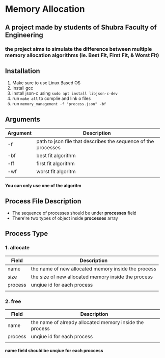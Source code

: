 # Memory Allocation
## A project made by students of Shubra Faculty of Engineering
### the project aims to simulate the difference between multiple memory allocation algorithms (ie. Best Fit, First Fit, & Worst Fit)

## Installation
1. Make sure to use Linux Based OS
1. Install gcc
2. install json-c using ``` sudo apt install libjson-c-dev ```
3. run ```make all``` to complie and link o files
4. run ```memory_management -f "process.json" -bf ```  

## Arguments
| Argument | Description                                                    |
| -------- | -------------------------------------------------------------- |
| -f       | path to json file that describes the sequence of the processes |
| -bf      | best fit algorithm                                             |
| -ff      | first fit algorithm                                            |
| -wf      | worst fit algoritm                                             |
|          |                                                                |

**You can only use one of the algoritm**


## Process File Description
- The sequence of processes should be under **processes** field
- There're two types of object inside **processes** array

## Process Type
### 1. allocate
| Field   | Description                                         |
| ------- | --------------------------------------------------- |
| name    | the name of new allocated memory inside the process |
| size    | the size of new allocated memory inside the process |
| process | unqiue id for each process                          |
|         |                                                     |
###  2. free
| Field   | Description                                             |
| ------- | ------------------------------------------------------- |
| name    | the name of already allocated memory inside the process |
| process | unqiue id for each process                              |
|         |                                                         |

**name field should be unqiue for each proccess**
    